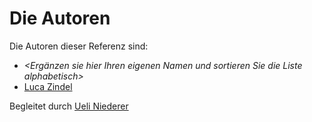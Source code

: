 # Die Autoren

Die Autoren dieser Referenz sind:

* *<Ergänzen sie hier Ihren eigenen Namen und sortieren Sie die Liste alphabetisch>*
* [Luca Zindel](zilu.md)


Begleitet durch [Ueli Niederer](niue.md)
